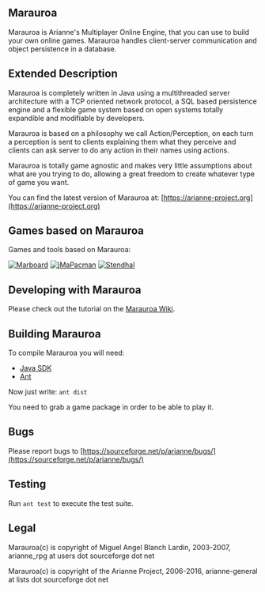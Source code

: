 Marauroa
--------
Marauroa is Arianne's Multiplayer Online Engine, that you can use to build
your own online games. Marauroa handles client-server communication and 
object persistence in a database.


Extended Description
--------------------
Marauroa is completely written in Java using a multithreaded server architecture
with a TCP oriented network protocol, a SQL based persistence engine and a
flexible game system based on open systems totally expandible and modifiable
by developers. 

Marauroa is based on a philosophy we call Action/Perception, on each turn a
perception is sent to clients explaining them what they perceive and clients
can ask server to do any action in their names using actions.

Marauroa is totally game agnostic and makes very little assumptions about what
are you trying to do, allowing a great freedom to create whatever type of game
you want.

You can find the latest version of Marauroa at:
[https://arianne-project.org](https://arianne-project.org)


Games based on Marauroa
-----------------------

Games and tools based on Marauroa:

[![Marboard](https://arianne-project.org/screens/marboard/THM_marboard_dot.png)](https://arianne-project.org/tool/marboard.html)
[![jMaPacman](https://arianne-project.org/screens/jmapacman/THM_20050702_jmapacman.jpg)](https://arianne-project.org/game/jmapacman.html)
[![Stendhal](https://arianne-project.org/screens/stendhal/THM_Stendhal98.jpg)](https://arianne-project.org/game/stendhal.html)


Developing with Marauroa
-------------------------
Please check out the tutorial on the [Marauroa Wiki](https://stendhalgame.org/wiki/Marauroa).


Building Marauroa
-----------------
To compile Marauroa you will need:

- [Java SDK](https://www.oracle.com/technetwork/java/javase/downloads/index.html)
- [Ant](https://ant.apache.org)

Now just write: `ant dist`

You need to grab a game package in order to be able to play it.



Bugs
----
Please report bugs to [https://sourceforge.net/p/arianne/bugs/](https://sourceforge.net/p/arianne/bugs/)


Testing
-------

Run `ant test` to execute the test suite.


Legal
-----
Marauroa(c) is copyright of Miguel Angel Blanch Lardin, 2003-2007,
arianne_rpg at users dot sourceforge dot net

Marauroa(c) is copyright of the Arianne Project, 2006-2016,
arianne-general at lists dot sourceforge dot net
